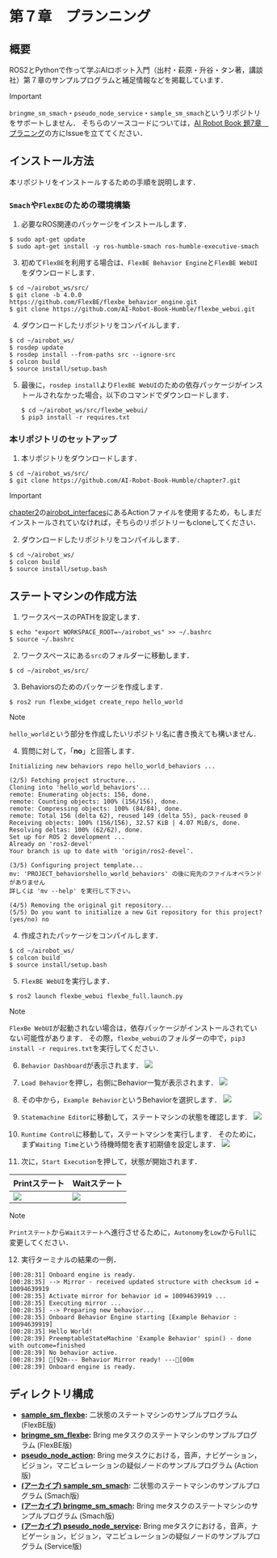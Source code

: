 # 第７章　プランニング
## 概要

ROS2とPythonで作って学ぶAIロボット入門（出村・萩原・升谷・タン著，講談社）第７章のサンプルプログラムと補足情報などを掲載しています．

> [!IMPORTANT]
> `bringme_sm_smach`・`pseudo_node_service`・`sample_sm_smach`というリポジトリをサポートしません．
そちらのソースコードについては，[AI Robot Book 題7章　プラニング](https://github.com/AI-Robot-Book/chapter7)の方にIssueを立ててください．


## インストール方法

本リポジトリをインストールするための手順を説明します．

### `Smach`や`FlexBE`のための環境構築

1. 必要なROS関連のパッケージをインストールします．
  ```console
  $ sudo apt-get update
  $ sudo apt-get install -y ros-humble-smach ros-humble-executive-smach
  ```

3. 初めて`FlexBE`を利用する場合は、`FlexBE Behavior Engine`と`FlexBE WebUI`をダウンロードします．
  ```console
  $ cd ~/airobot_ws/src/
  $ git clone -b 4.0.0 https://github.com/FlexBE/flexbe_behavior_engine.git
  $ git clone https://github.com/AI-Robot-Book-Humble/flexbe_webui.git
  ```

4. ダウンロードしたリポジトリをコンパイルします．
  ```console
  $ cd ~/airobot_ws/
  $ rosdep update
  $ rosdep install --from-paths src --ignore-src
  $ colcon build
  $ source install/setup.bash
  ```

5. 最後に，`rosdep install`より`FlexBE WebUI`のための依存パッケージがインストールされなかった場合，以下のコマンドでダウンロードします．
   ```console
   $ cd ~/airobot_ws/src/flexbe_webui/
   $ pip3 install -r requires.txt
   ```


### 本リポジトリのセットアップ

1. 本リポジトリをダウンロードします．
  ```console
  $ cd ~/airobot_ws/src/
  $ git clone https://github.com/AI-Robot-Book-Humble/chapter7.git
  ```
> [!IMPORTANT]
> [chapter2](https://github.com/AI-Robot-Book-Humble/chapter2)の[airobot_interfaces](https://github.com/AI-Robot-Book-Humble/chapter2/tree/master/airobot_interfaces)にあるActionファイルを使用するため，もしまだインストールされていなければ，そちらのリポジトリーもcloneしてください．

2. ダウンロードしたリポジトリをコンパイルします．
  ```console
  $ cd ~/airobot_ws/
  $ colcon build
  $ source install/setup.bash
  ```


## ステートマシンの作成方法

1. ワークスペースのPATHを設定します．
  ``` console
  $ echo "export WORKSPACE_ROOT=~/airobot_ws" >> ~/.bashrc
  $ source ~/.bashrc
  ```

2. ワークスペースにある`src`のフォルダーに移動します．
  ``` console
  $ cd ~/airobot_ws/src/
  ```

3. Behaviorsのためのパッケージを作成します．
  ``` console
  $ ros2 run flexbe_widget create_repo hello_world
  ```
> [!NOTE]
> `hello_world`という部分を作成したいリポジトリ名に書き換えても構いません．

4. 質問に対して，「**no**」と回答します．
  ```console
  Initializing new behaviors repo hello_world_behaviors ...

  (2/5) Fetching project structure...
  Cloning into 'hello_world_behaviors'...
  remote: Enumerating objects: 156, done.
  remote: Counting objects: 100% (156/156), done.
  remote: Compressing objects: 100% (84/84), done.
  remote: Total 156 (delta 62), reused 149 (delta 55), pack-reused 0
  Receiving objects: 100% (156/156), 32.57 KiB | 4.07 MiB/s, done.
  Resolving deltas: 100% (62/62), done.
  Set up for ROS 2 development ...
  Already on 'ros2-devel'
  Your branch is up to date with 'origin/ros2-devel'.

  (3/5) Configuring project template...
  mv: 'PROJECT_behaviorshello_world_behaviors' の後に宛先のファイルオペランドがありません
  詳しくは 'mv --help' を実行して下さい。

  (4/5) Removing the original git repository...
  (5/5) Do you want to initialize a new Git repository for this project? (yes/no) no
  ```

4. 作成されたパッケージをコンパイルします．
  ``` console
  $ cd ~/airobot_ws/
  $ colcon build
  $ source install/setup.bash
  ```

5. `FlexBE WebUI`を実行します．
  ``` console
  $ ros2 launch flexbe_webui flexbe_full.launch.py
  ```

> [!NOTE]
> `FlexBe WebUI`が起動されない場合は，依存パッケージがインストールされていない可能性があります．
その際，`flexbe_webui`のフォルダーの中で，`pip3 install -r requires.txt`を実行してください．

6. `Behavior Dashboard`が表示されます．
![](docs/hello_world/01_behavior_dashboard.png)

7. `Load Behavior`を押し，右側にBehavior一覧が表示されます．
![](docs/hello_world/02_load_behavior.png)

8. その中から，`Example Behavior`というBehaviorを選択します．
![](docs/hello_world/03_loaded_behavior.png)

9. `Statemachine Editor`に移動して，ステートマシンの状態を確認します．
![](docs/hello_world/04_statemachine_editor.png)

10. `Runtime Control`に移動して，ステートマシンを実行します．
そのために，まず`Waiting Time`という待機時間を表す初期値を設定します．
![](docs/hello_world/05_runtime_control.png)

11. 次に，`Start Execution`を押して，状態が開始されます．

| Printステート | Waitステート |
| --- | --- |
| ![](docs/hello_world/06_runtime_control_running_1.png) | ![](docs/hello_world/07_runtime_control_running_2.png) |

> [!NOTE]
> `Printステート`から`Waitステート`へ進行させるために，`Autonomy`を`Low`から`Full`に変更してください．

12. 実行ターミナルの結果の一例．
  ```console
  [00:28:31] Onboard engine is ready.
  [00:28:35] --> Mirror - received updated structure with checksum id = 10094639919
  [00:28:35] Activate mirror for behavior id = 10094639919 ...
  [00:28:35] Executing mirror ...
  [00:28:35] --> Preparing new behavior...
  [00:28:35] Onboard Behavior Engine starting [Example Behavior : 10094639919]
  [00:28:35] Hello World!
  [00:28:39] PreemptableStateMachine 'Example Behavior' spin() - done with outcome=finished
  [00:28:39] No behavior active.
  [00:28:39] [92m--- Behavior Mirror ready! ---[00m
  [00:28:39] Onboard engine is ready.
  ```


## ディレクトリ構成

- **[sample_sm_flexbe](sample_sm_flexbe):** 二状態のステートマシンのサンプルプログラム (FlexBE版)
- **[bringme_sm_flexbe](bringme_sm_flexbe):** Bring meタスクのステートマシンのサンプルプログラム (FlexBE版)
- **[pseudo_node_action](pseudo_node_action):** Bring meタスクにおける，音声，ナビゲーション，ビジョン，マニピュレーションの疑似ノードのサンプルプログラム (Action版)
- **[(アーカイブ) sample_sm_smach](sample_sm_smach):** 二状態のステートマシンのサンプルプログラム (Smach版)
- **[(アーカイブ) bringme_sm_smach](bringme_sm_smach):** Bring meタスクのステートマシンのサンプルプログラム (Smach版)
- **[(アーカイブ) pseudo_node_service](pseudo_node_service):** Bring meタスクにおける，音声，ナビゲーション，ビジョン，マニピュレーションの疑似ノードのサンプルプログラム (Service版)
